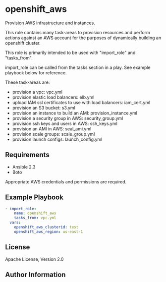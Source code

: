 openshift_aws
==================================

Provision AWS infrastructure and instances.

This role contains many task-areas to provision resources and perform actions
against an AWS account for the purposes of dynamically building an openshift
cluster.

This role is primarily intended to be used with "import_role" and "tasks_from".

import_role can be called from the tasks section in a play.  See example
playbook below for reference.

These task-areas are:

* provision a vpc: vpc.yml
* provision elastic load balancers: elb.yml
* upload IAM ssl certificates to use with load balancers: iam_cert.yml
* provision an S3 bucket: s3.yml
* provision an instance to build an AMI: provision_instance.yml
* provision a security group in AWS: security_group.yml
* provision ssh keys and users in AWS: ssh_keys.yml
* provision an AMI in AWS: seal_ami.yml
* provision scale groups: scale_group.yml
* provision launch configs: launch_config.yml

Requirements
------------

* Ansible 2.3
* Boto

Appropriate AWS credentials and permissions are required.




Example Playbook
----------------

```yaml
- import_role:
    name: openshift_aws
    tasks_from: vpc.yml
  vars:
    openshift_aws_clusterid: test
    openshift_aws_region: us-east-1
```

License
-------

Apache License, Version 2.0

Author Information
------------------

